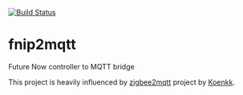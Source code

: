 [![Build Status](https://travis-ci.org/ryhanen/fnip2mqtt.svg?branch=master)](https://travis-ci.org/ryhanen/fnip2mqtt)

# fnip2mqtt
Future Now controller to MQTT bridge

This project is heavily influenced by [zigbee2mqtt](https://github.com/Koenkk/zigbee2mqtt) project by [Koenkk](https://github.com/Koenkk). 